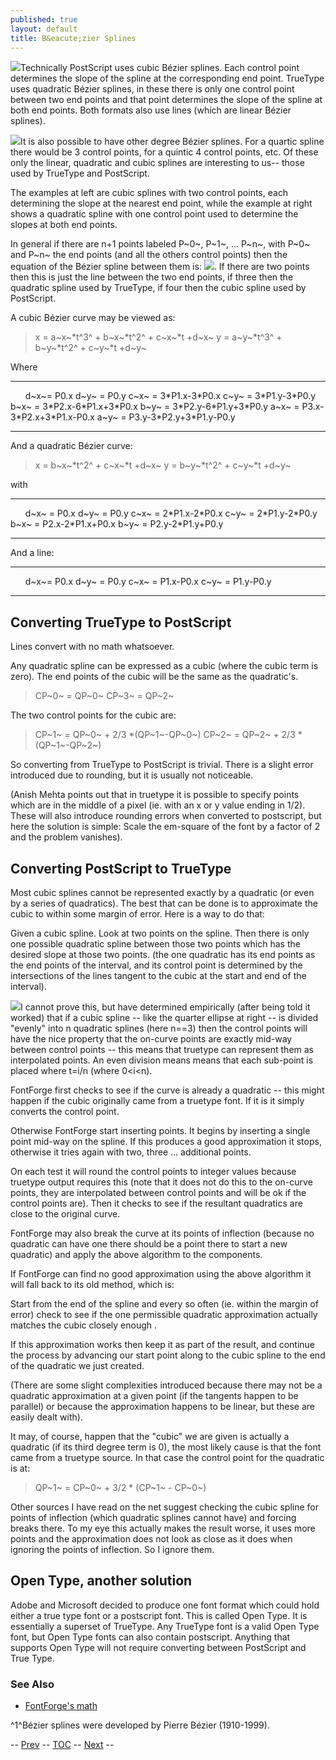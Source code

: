 ```yaml
---
published: true
layout: default
title: B&eacute;zier Splines
---
```



![](img/splines.gif)Technically PostScript uses cubic Bézier splines. Each
control point determines the slope of the spline at the corresponding
end point. TrueType uses quadratic Bézier splines, in these there is
only one control point between two end points and that point determines
the slope of the spline at both end points. Both formats also use lines
(which are linear Bézier splines).

![](img/quadbezier.gif)It is also possible to have other degree Bézier
splines. For a quartic spline there would be 3 control points, for a
quintic 4 control points, etc. Of these only the linear, quadratic and
cubic splines are interesting to us-- those used by TrueType and
PostScript.

The examples at left are cubic splines with two control points, each
determining the slope at the nearest end point, while the example at
right shows a quadratic spline with one control point used to determine
the slopes at both end points.

In general if there are n+1 points labeled P~0~, P~1~, ... P~n~, with
P~0~ and P~n~ the end points (and all the others control points) then
the equation of the Bézier spline between them is: ![](img/bezier.gif). If
there are two points then this is just the line between the two end
points, if three then the quadratic spline used by TrueType, if four
then the cubic spline used by PostScript.

A cubic Bézier curve may be viewed as:

> x = a~x~\*t^3^ + b~x~\*t^2^ + c~x~\*t +d~x~
>  y = a~y~\*t^3^ + b~y~\*t^2^ + c~y~\*t +d~y~

Where

  ------- ---------------------------------- ----------------------------------
          d~x~= P0.x                         d~y~ = P0.y
          c~x~ = 3\*P1.x-3\*P0.x             c~y~ = 3\*P1.y-3\*P0.y
          b~x~ = 3\*P2.x-6\*P1.x+3\*P0.x     b~y~ = 3\*P2.y-6\*P1.y+3\*P0.y
          a~x~ = P3.x-3\*P2.x+3\*P1.x-P0.x   a~y~ = P3.y-3\*P2.y+3\*P1.y-P0.y
  ------- ---------------------------------- ----------------------------------

And a quadratic Bézier curve:

> x = b~x~\*t^2^ + c~x~\*t +d~x~
>  y = b~y~\*t^2^ + c~y~\*t +d~y~

with

  ------- -------------------------- --------------------------
          d~x~ = P0.x                d~y~ = P0.y
          c~x~ = 2\*P1.x-2\*P0.x     c~y~ = 2\*P1.y-2\*P0.y
          b~x~ = P2.x-2\*P1.x+P0.x   b~y~ = P2.y-2\*P1.y+P0.y
  ------- -------------------------- --------------------------

And a line:

  ------- ------------------ ------------------
          d~x~= P0.x         d~y~ = P0.y
          c~x~ = P1.x-P0.x   c~y~ = P1.y-P0.y
  ------- ------------------ ------------------

Converting TrueType to PostScript
---------------------------------

Lines convert with no math whatsoever.

Any quadratic spline can be expressed as a cubic (where the cubic term
is zero). The end points of the cubic will be the same as the
quadratic's.

> CP~0~ = QP~0~
>  CP~3~ = QP~2~

The two control points for the cubic are:

> CP~1~ = QP~0~ + 2/3 \*(QP~1~-QP~0~)
>  CP~2~ = QP~2~ + 2/3 \*(QP~1~-QP~2~)

So converting from TrueType to PostScript is trivial. There is a slight
error introduced due to rounding, but it is usually not noticeable.

(Anish Mehta points out that in truetype it is possible to specify
points which are in the middle of a pixel (ie. with an x or y value
ending in 1/2). These will also introduce rounding errors when converted
to postscript, but here the solution is simple: Scale the em-square of
the font by a factor of 2 and the problem vanishes).

Converting PostScript to TrueType
---------------------------------

Most cubic splines cannot be represented exactly by a quadratic (or even
by a series of quadratics). The best that can be done is to approximate
the cubic to within some margin of error. Here is a way to do that:

Given a cubic spline. Look at two points on the spline. Then there is
only one possible quadratic spline between those two points which has
the desired slope at those two points. (the one quadratic has its end
points as the end points of the interval, and its control point is
determined by the intersections of the lines tangent to the cubic at the
start and end of the interval).

![](img/cubic2quad.png)I cannot prove this, but have determined empirically
(after being told it worked) that if a cubic spline -- like the quarter
ellipse at right -- is divided "evenly" into n quadratic splines (here
n==3) then the control points will have the nice property that the
on-curve points are exactly mid-way between control points -- this means
that truetype can represent them as interpolated points. An even
division means means that each sub-point is placed where t=i/n (where
0\<i\<n).

FontForge first checks to see if the curve is already a quadratic --
this might happen if the cubic originally came from a truetype font. If
it is it simply converts the control point.

Otherwise FontForge start inserting points. It begins by inserting a
single point mid-way on the spline. If this produces a good
approximation it stops, otherwise it tries again with two, three ...
additional points.

On each test it will round the control points to integer values because
truetype output requires this (note that it does not do this to the
on-curve points, they are interpolated between control points and will
be ok if the control points are). Then it checks to see if the resultant
quadratics are close to the original curve.

FontForge may also break the curve at its points of inflection (because
no quadratic can have one there should be a point there to start a new
quadratic) and apply the above algorithm to the components.

If FontForge can find no good approximation using the above algorithm it
will fall back to its old method, which is:

Start from the end of the spline and every so often (ie. within the
margin of error) check to see if the one permissible quadratic
approximation actually matches the cubic closely enough .

If this approximation works then keep it as part of the result, and
continue the process by advancing our start point along to the cubic
spline to the end of the quadratic we just created.

(There are some slight complexities introduced because there may not be
a quadratic approximation at a given point (if the tangents happen to be
parallel) or because the approximation happens to be linear, but these
are easily dealt with).

It may, of course, happen that the "cubic" we are given is actually a
quadratic (if its third degree term is 0), the most likely cause is that
the font came from a truetype source. In that case the control point for
the quadratic is at:

> QP~1~ = CP~0~ + 3/2 \* (CP~1~ - CP~0~)

Other sources I have read on the net suggest checking the cubic spline
for points of inflection (which quadratic splines cannot have) and
forcing breaks there. To my eye this actually makes the result worse, it
uses more points and the approximation does not look as close as it does
when ignoring the points of inflection. So I ignore them.

Open Type, another solution
---------------------------

Adobe and Microsoft decided to produce one font format which could hold
either a true type font or a postscript font. This is called Open Type.
It is essentially a superset of TrueType. Any TrueType font is a valid
Open Type font, but Open Type fonts can also contain postscript.
Anything that supports Open Type will not require converting between
PostScript and True Type.

### See Also

-   [FontForge's math](../pfaeditmath/)

^1^Bézier splines were developed by Pierre Bézier (1910-1999).

-- [Prev](../sfdformat/) -- [TOC](overview.html) --
[Next](../corpchar/) --

